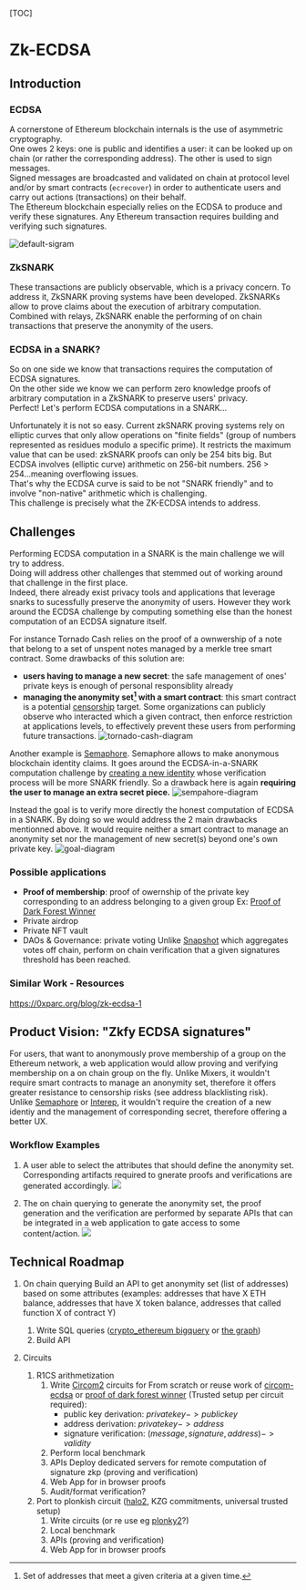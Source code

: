 [TOC]
# Zk-ECDSA
## Introduction
### ECDSA
A cornerstone of Ethereum blockchain internals is the use of asymmetric cryptography.  
One owes 2 keys: one is public and identifies a user: it can be looked up on chain (or rather the corresponding address). The other is used to sign messages.  
Signed messages are broadcasted and validated on chain at protocol level and/or by smart contracts (`ecrecover`) in order to authenticate users and carry out actions (transactions) on their behalf.  
The Ethereum blockchain especially relies on the ECDSA to produce and verify these signatures. Any Ethereum transaction requires building and verifying such signatures.

![default-sigram](https://i.imgur.com/YjyBDA3.png)


### ZkSNARK
These transactions are publicly observable, which is a privacy concern. To address it, ZkSNARK proving systems have been developed. ZkSNARKs allow to prove claims about the execution of arbitrary computation. Combined with relays, ZkSNARK enable the performing of on chain transactions that preserve the anonymity of the users.  

### ECDSA in a SNARK?

So on one side we know that transactions requires the computation of ECDSA signatures.  
On the other side we know we can perform zero knowledge proofs of arbitrary computation in a ZkSNARK to preserve users' privacy.  
Perfect! Let's perform ECDSA computations in a SNARK...

Unfortunately it is not so easy.
Current zkSNARK proving systems rely on elliptic curves that only allow operations on "finite fields" (group of numbers represented as residues modulo a specific prime). It restricts the maximum value that can be used: zkSNARK proofs can only be 254 bits big. But ECDSA involves (elliptic curve) arithmetic on 256-bit numbers. 256 > 254...meaning overflowing issues.  
That's why the ECDSA curve is said to be not "SNARK friendly" and to involve "non-native" arithmetic which is challenging.  
This challenge is precisely what the ZK-ECDSA intends to address.

## Challenges
Performing ECDSA computation in a SNARK is the main challenge we will try to address.  
Doing will address other challenges that stemmed out of working around that challenge in the first place.  
Indeed, there already exist privacy tools and applications that leverage snarks to sucessfully preserve the anonymity of users.  However they work around the ECDSA challenge by computing something else than the honest computation of an ECDSA signature itself.

For instance Tornado Cash relies on the proof of a ownwership of a note that belong to a set of unspent notes managed by a merkle tree smart contract. Some drawbacks of this solution are:
- **users having to manage a new secret**: the safe management of ones' private keys is enough of personal responsiblity already
- **managing the anonymity set[^first] with a smart contract**: this smart contract is a potential [censorship](https://home.treasury.gov/news/press-releases/jy0916) target.
  Some organizations can publicly observe who interacted which a given contract, then enforce restriction at applications levels, to effectively prevent these users from performing future transactions.
![tornado-cash-diagram](https://i.imgur.com/M60Tm71.png)



[^first]: Set of addresses that meet a given criteria at a given time.

Another example is [Semaphore](http://semaphore.appliedzkp.org/). Semaphore allows to make anonymous blockchain identity claims. It goes around the ECDSA-in-a-SNARK computation challenge by [creating a new identity](http://semaphore.appliedzkp.org/docs/guides/identities) whose verification process will be more SNARK friendly. So a drawback here is again **requiring the user to manage an extra secret piece.**
![sempahore-diagram](https://i.imgur.com/P4L8StW.png)



Instead the goal is to verify more directly the honest computation of ECDSA in a SNARK. By doing so we would address the 2 main drawbacks mentionned above. It would require neither a smart contract to manage an anonymity set nor the management of new secret(s) beyond one's own private key.
![goal-diagram](https://i.imgur.com/lLEY7c9.png)

### Possible applications
- **Proof of membership**: proof of owernship of the private key corresponding to an address belonging to a given group
  Ex: [Proof of Dark Forest Winner](https://github.com/jefflau/zk-identity)
- Private airdrop
- Private NFT vault
- DAOs & Governance: private voting
  Unlike [Snapshot](https://snapshot.org/) which aggregates votes off chain, perform on chain verification that a given signatures threshold has been reached.
  
### Similar Work - Resources
https://0xparc.org/blog/zk-ecdsa-1

## Product Vision: "Zkfy ECDSA signatures"
For users, that want to anonymously prove membership of a group on the Ethereum network, a web application would allow proving and verifying membership on a on chain group on the fly.
Unlike Mixers, it wouldn't require smart contracts to manage an anonymity set, therefore it offers greater resistance to censorship risks (see address blacklisting risk).  
Unlike [Semaphore](http://semaphore.appliedzkp.org/) or [Interep](https://interep.link/), it wouldn't require the creation of a new identiy and the management of corresponding secret, therefore offering a better UX.

### Workflow Examples
1. A user able to select the attributes that should define the anonymity set. Corresponding artifacts required to gnerate proofs and verifications are generated accordingly.
![](https://i.imgur.com/Kf6HtvQ.png)

2. The on chain querying to generate the anonymity set, the proof generation and the verification are performed by separate APIs that can be integrated in a web application to gate access to some content/action.
![](https://i.imgur.com/TGrnNdS.png)





## Technical Roadmap
1. On chain querying
  Build an API to get anonymity set (list of addresses) based on some attributes (examples: addresses that have X ETH balance, addresses that have X token balance, addresses that called function X of contract Y)
    1. Write SQL queries ([crypto_ethereum bigquery](https://cloud.google.com/blog/products/data-analytics/ethereum-bigquery-public-dataset-smart-contract-analytics) or [the graph](https://thegraph.com/en/))
    2. Build API
    
2. Circuits
    1. R1CS arithmetization
        1. Write [Circom2](https://docs.circom.io/) circuits for
        From scratch or reuse work of [circom-ecdsa](https://github.com/0xPARC/circom-ecdsa) or [proof of dark forest winner](https://github.com/jefflau/zk-identity/) (Trusted setup per circuit required):
           - public key derivation: $private key -> public key$
            - address derivation: $private key -> address$
            - signature verification: $(message, signature, address) -> validity$
        2. Perform local benchmark
        3. APIs
        Deploy dedicated servers for remote computation of signature zkp (proving and verification)
        5.  Web App for in browser proofs
        6. Audit/format verification?
    2. Port to plonkish circuit ([halo2](https://zcash.github.io/halo2/index.html), KZG commitments, universal trusted setup)
        1. Write circuits (or re use eg [plonky2](https://github.com/mir-protocol/plonky2/tree/main/ecdsa)?)
        2. Local benchmark 
        3. APIs (proving and verification)
        4. Web App for in browser proofs


